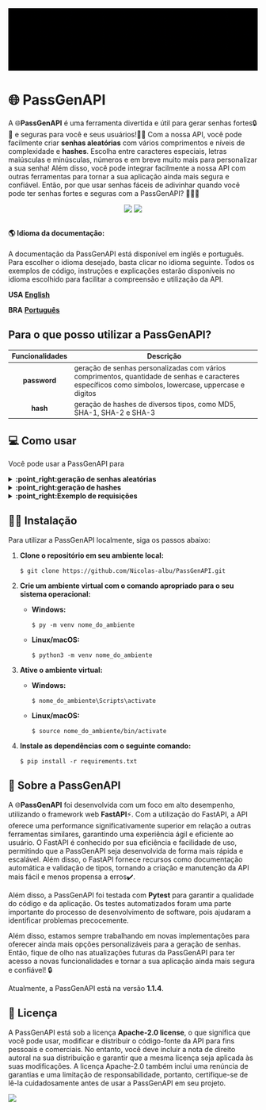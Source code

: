 
<img src="docs\OpenGenAPI-GIF.gif" alt="OpenGenAPI">

# :globe_with_meridians: **PassGenAPI** 
  A :globe_with_meridians:**PassGenAPI** é uma ferramenta divertida e útil para gerar senhas fortes:lock::muscle: e seguras para você e seus usuários!:man_technologist: Com a nossa API, você pode facilmente criar **senhas aleatórias** com vários comprimentos e níveis de complexidade e **hashes**. Escolha entre caracteres especiais, letras maiúsculas e minúsculas, números e em breve muito mais para personalizar a sua senha! Além disso, você pode integrar facilmente a nossa API com outras ferramentas para tornar a sua aplicação ainda mais segura e confiável. Então, por que usar senhas fáceis de adivinhar quando você pode ter senhas fortes e seguras com a PassGenAPI? 💂🏼‍♂️

<div align="center" alt="contatos">
  <a href="https://github.com/Nicolas-albu/PassGenAPI/blob/main/LICENSE" target="_blank"><img src="https://img.shields.io/github/license/Nicolas-albu/PassGenAPI?style=for-the-badge" target="_blank"></a>
  <img src="https://img.shields.io/badge/version-1.1.4-blue?style=for-the-badge" target="_blank">
</div>

##

  #### :earth_americas: **Idioma da documentação:**
  A documentação da PassGenAPI está disponível em inglês e português. Para escolher o idioma desejado, basta clicar no idioma seguinte. Todos os exemplos de código, instruções e explicações estarão disponíveis no idioma escolhido para facilitar a compreensão e utilização da API.

  **USA** [**English**](README-en.md)

  **BRA** [**Português**](README.md)

## **Para o que posso utilizar a PassGenAPI?**

| **Funcionalidades** | **Descrição** |
| :---: | --- |
| **password** | geração de senhas personalizadas com vários comprimentos, quantidade de senhas e caracteres específicos como símbolos, lowercase, uppercase e digitos |
| **hash** | geração de hashes de diversos tipos, como MD5, SHA-1, SHA-2 e SHA-3

## :computer: **Como usar**

Você pode usar a PassGenAPI para 

<details>
<summary> <b>:point_right:geração de senhas aleatórias</b> </summary>

Enviar uma solicitação HTTP POST para o endpoint "**pass-gen-api.vercel.app/password**". A API aceita os seguintes parâmetros:

|    Parâmetros   | Tipo | Descrição  | Opções | Valor Padrão |
|      :---:      | :---:  |    ---     |  ---   |    :---:     |
| **password_length** | **int** | define o comprimento da senha | | 12 | 
| **number_of_passwords** | **int** | define o número de senhas que serão geradas | | 1 |
| **types_of_characters** | **str** \| **list[str]** | define o tipo de caracteres que serão utilizados para gerar a senha | **lowercase**, **uppercase**, **digits** e **symbols** | todos os tipos de caracteres |

<!--[Quer ver um exemplo da utilização destes parâmetros?](#com-requests)-->

<details>
<summary> <b>:point_right:Quer ver um exemplo da utilização destes parâmetros?</b> </summary>

```python
import json
import requests

# Define o endpoint da API
endpoint = "https://pass-gen-api.vercel.app/password"

# Define os dados que serão enviados no formato JSON
password_data = {
    "password_length": 10,
    "number_of_passwords": 3,
    "type_of_characters": ["digits", "lowercase"]
}

# Converte os dados para o formato JSON
json_password_data = json.dumps(password_data)

# Envia a requisição POST para o endpoint da API com os dados em JSON
response = requests.post(url=endpoint, data=json_password_data)

# Exibe a resposta da API
print(response.json()['password'])
```
</details>

</details>

<details>
<summary><b>:point_right:geração de hashes</b></summary>

Enviar uma solicitação HTTP POST para o endpoint "**pass-gen-api.vercel.app/hash**". A API aceita os seguintes parâmetros:

|    Parâmetros        | Tipo    | Descrição  | Opções |
|      :---:           | :---:   |    ---     | :---:  |
| **data_for_encrypt** | **str** | define o dado que será criptografado |
| **hash_type**        | **str** | define o tipo de hash que será utilizado | **sha1**, **sha224**, **sha256**, **sha384**, **sha3-256** e **md5** |

</details>


<details>
<summary> <b>:point_right:Exemplo de requisições</b> </summary>

### **Com requests:**

```console
$ pip install requests
```

```python
import json
import requests

# Define o endpoint da API
endpoint = "https://pass-gen-api.vercel.app/password"

# Define os dados que serão enviados no formato JSON
password_data = {
    "password_length": 10,
    "number_of_passwords": 3,
    "type_of_characters": ["digits", "lowercase", "symbols"]
}

# Converte os dados para o formato JSON
json_password_data = json.dumps(password_data)

# Envia a requisição POST para o endpoint da API com os dados em JSON
response = requests.post(url=endpoint, data=json_password_data)

# Exibe a resposta da API
print(response.json()['password'])

```
</details>


## :man_technologist: **Instalação**

Para utilizar a PassGenAPI localmente, siga os passos abaixo:

1. **Clone o repositório em seu ambiente local:**
    ```console
    $ git clone https://github.com/Nicolas-albu/PassGenAPI.git
    ```

2. **Crie um ambiente virtual com o comando apropriado para o seu sistema operacional:**
    * **Windows:**
        ```console
        $ py -m venv nome_do_ambiente
        ```
    * **Linux/macOS:**
        ```console
        $ python3 -m venv nome_do_ambiente
        ```

3. **Ative o ambiente virtual:**
    * **Windows:**
        ```console
        $ nome_do_ambiente\Scripts\activate
        ```
    * **Linux/macOS:**
        ```console
        $ source nome_do_ambiente/bin/activate
        ```

4. **Instale as dependências com o seguinte comando:**
    ```console
    $ pip install -r requirements.txt
    ```

## :pushpin: **Sobre a PassGenAPI**
A :globe_with_meridians:**PassGenAPI** foi desenvolvida com um foco em alto desempenho, utilizando o framework web **FastAPI**:zap:. Com a utilização do FastAPI, a API oferece uma performance significativamente superior em relação a outras ferramentas similares, garantindo uma experiência ágil e eficiente ao usuário. O FastAPI é conhecido por sua eficiência e facilidade de uso, permitindo que a PassGenAPI seja desenvolvida de forma mais rápida e escalável. Além disso, o FastAPI fornece recursos como documentação automática e validação de tipos, tornando a criação e manutenção da API mais fácil e menos propensa a erros:heavy_check_mark:.

Além disso, a PassGenAPI foi testada com **Pytest** para garantir a qualidade do código e da aplicação. Os testes automatizados foram uma parte importante do processo de desenvolvimento de software, pois ajudaram a identificar problemas precocemente.

Além disso, estamos sempre trabalhando em novas implementações para oferecer ainda mais opções personalizáveis para a geração de senhas. Então, fique de olho nas atualizações futuras da PassGenAPI para ter acesso a novas funcionalidades e tornar a sua aplicação ainda mais segura e confiável! :lock:

Atualmente, a PassGenAPI está na versão **1.1.4**.

## :rotating_light: **Licença**

A PassGenAPI está sob a licença **Apache-2.0 license**, o que significa que você pode usar, modificar e distribuir o código-fonte da API para fins pessoais e comerciais. No entanto, você deve incluir a nota de direito autoral na sua distribuição e garantir que a mesma licença seja aplicada às suas modificações. A licença Apache-2.0 também inclui uma renúncia de garantias e uma limitação de responsabilidade, portanto, certifique-se de lê-la cuidadosamente antes de usar a PassGenAPI em seu projeto.

<img src="https://img.shields.io/badge/version-1.1.4-blue?style=for-the-badge" target="_blank">
